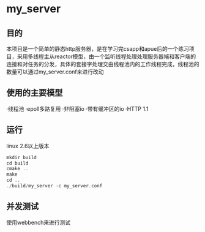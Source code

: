 # my_server
## 目的  
本项目是一个简单的静态http服务器，是在学习完csapp和apue后的一个练习项目，采用多线程主从reactor模型，由一个监听线程处理处理服务器端和客户端的连接和对任务的分发，具体的套接字处理交由线程池内的工作线程完成，线程池的数量可以通过my_server.conf来进行改动
## 使用的主要模型
·线程池
·epoll多路复用
·非阻塞io
·带有缓冲区的io
·HTTP 1.1
## 运行
linux 2.6以上版本
```c++
mkdir build 
cd build
cmake .. 
make
cd .. 
./build/my_server -c my_server.conf
```
## 并发测试
使用webbench来进行测试


